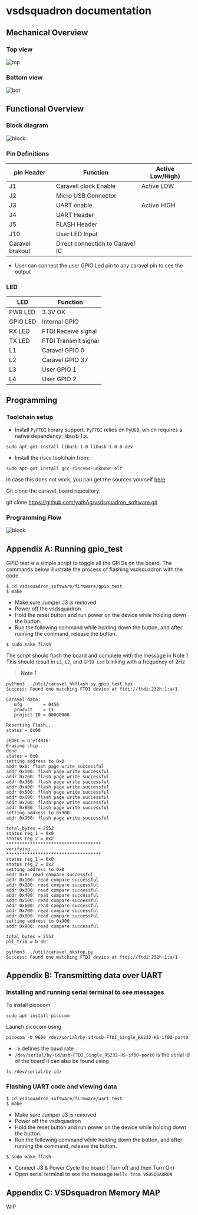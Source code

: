 # vsdsquadron documentation



## Mechanical Overview

### Top view
![top](Resources/s_top.jpg)
### Bottom view
![bot](Resources/s_bot.jpg)

## Functional Overview

### Block diagram
![block](Resources/s_block.jpg)


### Pin Definitions

| pin Header  | Function | Active Low/High)
| ------------- | ------------- |----- |
| J1  | Caravell clock Enable | Active LOW |
| J2  | Micro USB Connector  |
| J3  | UART enable | Active HIGH |
| J4  | UART Header  |
| J5  | FLASH Header  |
| J10  | User LED Input  |
| Caravel brakout | Direct connection to Caravel IC  |

- User can connect the user GPIO Led pin to any caravel pin to see the output

### LED 

| LED  | Function |
| ------------- | ------------- |
| PWR LED | 3.3V OK |
| GPIO LED  | Internal GPIO  |
| RX LED  | FTDI Receive signal |
| TX LED  | FTDI Transmit signal |
| L1| Caravel GPIO 0  |
| L2  | Caravel GPIO 37  |
| L3 | User GPIO 1 |
| L4 | User GPIO 2 |


## Programming 

### Toolchain setup


- Install `PyFTDI` library support. `PyFTDI` relies on `PyUSB`, which requires a native dependency: libusb 1.x.

```
sudo apt-get install libusb-1.0 libusb-1.0-0-dev
```

- Install the riscv toolchain from:

```
sudo apt-get install gcc-riscv64-unknown-elf
```

In case this does not work, you can get the sources yourself [here](https://github.com/riscv-collab/riscv-gnu-toolchain)

Git clone the caravel_board repository. 

git clone https://github.com/yathAg/vsdsquadron_software.git

### Programming Flow

![block](Resources/flow.jpg)

## Appendix A: Running gpio_test

GPIO test is a simple script to toggle all the GPIOs on the board. The commands below illustrate the process of flashing vsdsquadron with the code.

```
$ cd vsdsquadron_software/firmware/gpio_test
$ make
```
- Make sure Jumper J3 is removed
- Power off the vsdsquadron
- Hold the reset button and run power on the device while holding down the button.
- Run the following command while holding down the button, and after running the command, release the button.

```
$ sudo make flash
```

The script should flash the board and complete with the message in Note 1.
This should result in `L1`, `L2`, and `GPIO Led` blinking with a frequency of 2Hz

>**Note** 1
```
python3 ../util/caravel_hkflash.py gpio_test.hex
Success: Found one matching FTDI device at ftdi://ftdi:232h:1:a/1
 
Caravel data:
   mfg        = 0456
   product    = 11
   project ID = 00000000
 
Resetting Flash...
status = 0x00
 
JEDEC = b'ef4016'
Erasing chip...
done
status = 0x0
setting address to 0x0
addr 0x0: flash page write successful
addr 0x100: flash page write successful
addr 0x200: flash page write successful
addr 0x300: flash page write successful
addr 0x400: flash page write successful
addr 0x500: flash page write successful
addr 0x600: flash page write successful
addr 0x700: flash page write successful
addr 0x800: flash page write successful
setting address to 0x900
addr 0x900: flash page write successful

total_bytes = 2552
status reg_1 = 0x0
status reg_2 = 0x2
************************************
verifying...
************************************
status reg_1 = 0x0
status reg_2 = 0x2
setting address to 0x0
addr 0x0: read compare successful
addr 0x100: read compare successful
addr 0x200: read compare successful
addr 0x300: read compare successful
addr 0x400: read compare successful
addr 0x500: read compare successful
addr 0x600: read compare successful
addr 0x700: read compare successful
addr 0x800: read compare successful
setting address to 0x900
addr 0x900: read compare successful

total_bytes = 2552
pll_trim = b'00'

python3 ../util/caravel_hkstop.py
Success: Found one matching FTDI device at ftdi://ftdi:232h:1:a/1
```

## Appendix B: Transmitting data over UART

### Installing and running serial terminal to see messages 

To install picocom 
```
sudo apt install picocom
```

Launch picocom using
```
picocom -b 9600 /dev/serial/by-id/usb-FTDI_Single_RS232-HS-if00-port0
```
- `-b` defines the baud rate
- `/dev/serial/by-id/usb-FTDI_Single_RS232-HS-if00-port0` is the serial id of the board it can also be found using

```
ls /dev/serial/by-id/
```

### Flashing UART code and viewing data
```
$ cd vsdsquadron_software/firmware/uart_test
$ make
```
- Make sure Jumper J3 is removed
- Power off the vsdsquadron
- Hold the reset button and run power on the device while holding down the button.
- Run the following command while holding down the button, and after running the command, release the button.

```
$ sudo make flash
```

- Connect J3 & Power Cycle the board ( Turn off and then Turn On)
- Open serial terminal to see the message `Hello from VSDSQUADRON`

## Appendix C: VSDsquadron Memory MAP

WIP
